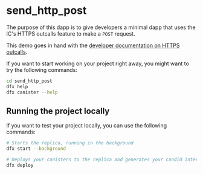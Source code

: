 # send_http_post

The purpose of this dapp is to give developers a minimal dapp that uses the IC's HTTPS outcalls feature to make a `POST` request.

This demo goes in hand with the [developer documentation on HTTPS outcalls](https://internetcomputer.org/docs/current/developer-docs/integrations/https-outcalls/https-outcalls-post).

If you want to start working on your project right away, you might want to try the following commands:

```bash
cd send_http_post
dfx help
dfx canister --help
```

## Running the project locally

If you want to test your project locally, you can use the following commands:

```bash
# Starts the replica, running in the background
dfx start --background

# Deploys your canisters to the replica and generates your candid interface
dfx deploy
```

